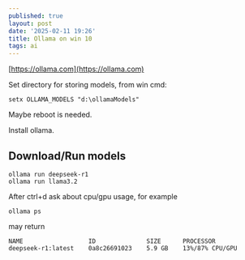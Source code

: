 ```yaml
---
published: true
layout: post
date: '2025-02-11 19:26'
title: Ollama on win 10
tags: ai 
---
```

[https://ollama.com](https://ollama.com)

Set directory for storing models, from win cmd:

    setx OLLAMA_MODELS "d:\ollamaModels"

Maybe reboot is needed.

Install ollama.

## Download/Run models

    ollama run deepseek-r1
    ollama run llama3.2

After ctrl+d ask about cpu/gpu usage, for example

    ollama ps

may return

    NAME                  ID              SIZE      PROCESSOR
    deepseek-r1:latest    0a8c26691023    5.9 GB    13%/87% CPU/GPU
